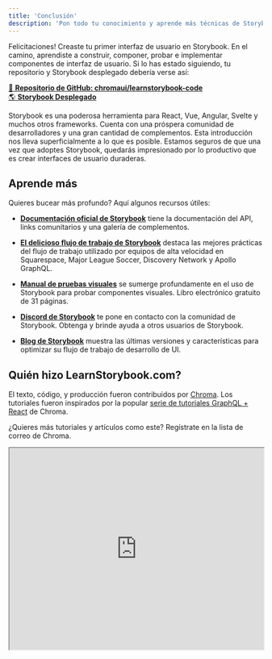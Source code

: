 ```yaml
---
title: 'Conclusión'
description: 'Pon todo tu conocimiento y aprende más técnicas de Storybook'
---
```


Felicitaciones! Creaste tu primer interfaz de usuario en Storybook. En el camino, aprendiste a construir, componer, probar e implementar componentes de interfaz de usuario. Si lo has estado siguiendo, tu repositorio y Storybook desplegado debería verse así:

[📕 **Repositorio de GitHub: chromaui/learnstorybook-code**](https://github.com/chromaui/learnstorybook-code)
<br/>
[🌎 **Storybook Desplegado**](https://clever-banach-415c03.netlify.com/)

Storybook es una poderosa herramienta para React, Vue, Angular, Svelte y muchos otros frameworks. Cuenta con una próspera comunidad de desarrolladores y una gran cantidad de complementos. Esta introducción nos lleva superficialmente a lo que es posible. Estamos seguros de que una vez que adoptes Storybook, quedarás impresionado por lo productivo que es crear interfaces de usuario duraderas.

## Aprende más

Quieres bucear más profundo? Aquí algunos recursos útiles:

- [**Documentación oficial de Storybook**](https://storybook.js.org/basics/introduction/) tiene la documentación del API, links comunitarios y una galería de complementos.

- [**El delicioso flujo de trabajo de Storybook**](https://blog.hichroma.com/the-delightful-storybook-workflow-b322b76fd07) destaca las mejores prácticas del flujo de trabajo utilizado por equipos de alta velocidad en Squarespace, Major League Soccer, Discovery Network y Apollo GraphQL.

- [**Manual de pruebas visuales**](https://www.chromatic.com/book/visual-testing-handbook) se sumerge profundamente en el uso de Storybook para probar componentes visuales. Libro electrónico gratuito de 31 páginas.

- [**Discord de Storybook**](https://discord.gg/UUt2PJb) te pone en contacto con la comunidad de Storybook. Obtenga y brinde ayuda a otros usuarios de Storybook.

- [**Blog de Storybook**](https://medium.com/storybookjs) muestra las últimas versiones y características para optimizar su flujo de trabajo de desarrollo de UI.

## Quién hizo LearnStorybook.com?

El texto, código, y producción fueron contribuidos por [Chroma](http://blog.hichroma.com/). Los tutoriales fueron inspirados por la popular [serie de tutoriales GraphQL + React](https://blog.hichroma.com/graphql-react-tutorial-part-1-6-d0691af25858) de Chroma.

¿Quieres más tutoriales y artículos como este? Regístrate en la lista de correo de Chroma.

<iframe style="height:400px;width:100%;max-width:800px;margin:0px auto;" src="https://upscri.be/bface0?as_embed"></iframe>
